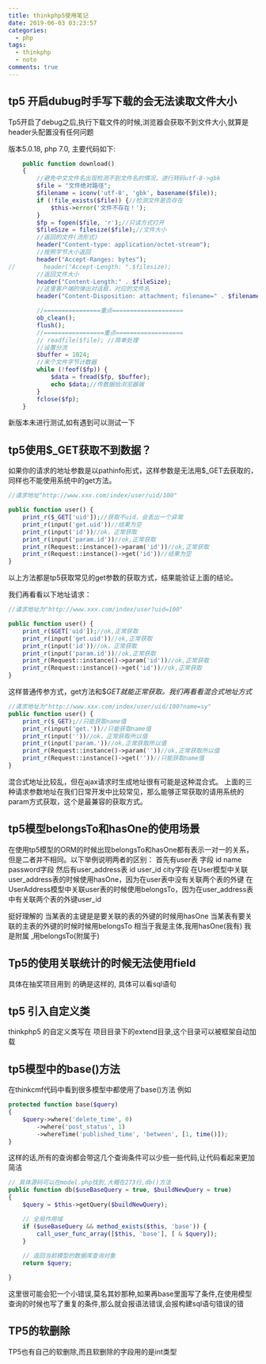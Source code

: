 ```yaml
---
title: thinkphp5使用笔记
date: 2019-06-03 03:23:57
categories:
  - php
tags:
  - thinkphp
  - note
comments: true
---
```


## tp5 开启dubug时手写下载的会无法读取文件大小

Tp5开启了debug之后,执行下载文件的时候,浏览器会获取不到文件大小,就算是header头配置没有任何问题

版本5.0.18, php 7.0, 主要代码如下:

```php
    public function download()
    {
        //避免中文文件名出现检测不到文件名的情况，进行转码utf-8->gbk
        $file = "文件绝对路径";
        $filename = iconv('utf-8', 'gbk', basename($file));
        if (!file_exists($file)) {//检测文件是否存在
            $this->error('文件不存在！');
        }
        $fp = fopen($file, 'r');//只读方式打开
        $fileSize = filesize($file);//文件大小
        //返回的文件(流形式)
        header("Content-type: application/octet-stream");
        //按照字节大小返回
        header("Accept-Ranges: bytes");
//        header("Accept-Length: ".$filesize);
        //返回文件大小
        header("Content-Length:" . $fileSize);
        //这里客户端的弹出对话框，对应的文件名
        header("Content-Disposition: attachment; filename=" . $filename);

        //================重点====================
        ob_clean();
        flush();
        //=================重点===================
        // readfile($file); //简单处理
        //设置分流
        $buffer = 1024;
        //来个文件字节计数器
        while (!feof($fp)) {
            $data = fread($fp, $buffer);
            echo $data;//传数据给浏览器端
        }
        fclose($fp);
    }
```

新版本未进行测试,如有遇到可以测试一下





## tp5使用$_GET获取不到数据？
如果你的请求的地址参数是以pathinfo形式，这样参数是无法用$_GET去获取的，同样也不能使用系统中的get方法。

~~~php
//请求地址"http://www.xxx.com/index/user/uid/100"

public function user() {
    print_r($_GET['uid']);//获取不uid，会丢出一个异常
    print_r(input('get.uid'))//结果为空
    print_r(input('id'))//ok，正常获取
    print_r(input('param.id'))//ok,正常获取
    print_r(Request::instance()->param('id'))//ok,正常获取
    print_r(Request::instance()->get('id'))//结果为空
}

~~~

以上方法都是tp5获取常见的get参数的获取方式，结果能验证上面的结论。

我们再看看以下地址请求：

```php
//请求地址为"http://www.xxx.com/index/user?uid=100"

public function user() {
    print_r($GET['uid']);//ok,正常获取
    print_r(input('get.uid'))//ok,正常获取
    print_r(input('id'))//ok，正常获取
    print_r(input('param.id'))//ok,正常获取
    print_r(Request::instance()->param('id'))//ok,正常获取
    print_r(Request::instance()->get('id'))//ok,正常获取
}

```


这样普通传参方式，get方法和$_GET就能正常获取。我们再看看混合式地址方式_

```php
//请求地址为"http://www.xxx.com/index/user/uid/100?name=sy"
public function user() {
    print_r($_GET);//只能获取name值
    print_r(input('get.'))//只能获取name值
    print_r(input(''))//ok，正常获取所以值
    print_r(input('param.'))//ok,正常获取所以值
    print_r(Request::instance()->param(''))//ok,正常获取所以值
    print_r(Request::instance()->get(''))//只能获取name值
}
```

混合式地址比较乱，但在ajax请求时生成地址很有可能是这种混合式。
上面的三种请求参数地址在我们日常开发中比较常见，那么能够正常获取的请用系统的param方式获取，这个是最兼容的获取方式。



## tp5模型belongsTo和hasOne的使用场景
在使用tp5模型的ORM的时候出现belongsTo和hasOne都有表示一对一的关系，但是二者并不相同。以下举例说明两者的区别： 
首先有user表 字段 id name password字段 
然后有user_address表 id user_id city字段
在User模型中关联user_address表的时候使用hasOne，因为在user表中没有关联两个表的外键
在UserAddress模型中关联user表的时候使用belongsTo，因为在user_address表中有关联两个表的外键user_id

挺好理解的
当某表的主键是是要关联的表的外键的时候用hasOne 
当某表有要关联的主表的外键的时候时候用belongsTo
相当于我是主体,我用hasOne(我有)
我是附属 ,用belongsTo(附属于)





## Tp5的使用关联统计的时候无法使用field
具体在抽奖项目用到
的确是这样的, 具体可以看sql语句



## tp5 引入自定义类

thinkphp5 的自定义类写在 项目目录下的extend目录,这个目录可以被框架自动加载



## tp5模型中的base()方法

在thinkcmf代码中看到很多模型中都使用了base()方法
例如

~~~php
protected function base($query)
{
    $query->where('delete_time', 0)
        ->where('post_status', 1)
        ->whereTime('published_time', 'between', [1, time()]);
}
~~~

这样的话,所有的查询都会带这几个查询条件可以少些一些代码,让代码看起来更加简洁

```php
// 具体源码可以在model.php找到,大概在273行,db()方法
public function db($useBaseQuery = true, $buildNewQuery = true)
{
    $query = $this->getQuery($buildNewQuery);

    // 全局作用域
    if ($useBaseQuery && method_exists($this, 'base')) {
        call_user_func_array([$this, 'base'], [ & $query]);
    }
    
    // 返回当前模型的数据库查询对象
    return $query;

}

```

这里很可能会犯一个小错误,莫名其妙那种,如果再base里面写了条件,在使用模型查询的时候也写了重复的条件,那么就会报语法错误,会报构建sql语句错误的错



##  TP5的软删除

TP5也有自己的软删除,而且软删除的字段用的是int类型


